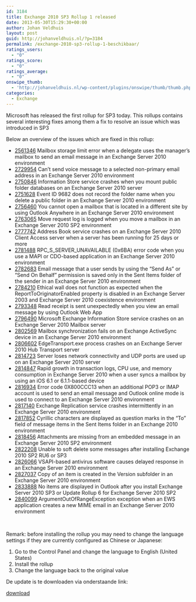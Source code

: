 ```yaml
---
id: 3184
title: Exchange 2010 SP3 Rollup 1 released
date: 2013-05-30T15:29:30+00:00
author: Johan Veldhuis
layout: post
guid: http://johanveldhuis.nl/?p=3184
permalink: /exchange-2010-sp3-rollup-1-beschikbaar/
ratings_users:
  - "0"
ratings_score:
  - "0"
ratings_average:
  - "0"
onswipe_thumb:
  - 'http://johanveldhuis.nl/wp-content/plugins/onswipe/thumb/thumb.php?src=http://johanveldhuis.nl/wp-content/plugins/sociable-zyblog-edition/images/digg.png&amp;w=600&amp;h=800&amp;zc=1&amp;q=75&amp;f=0'
categories:
  - Exchange
---
```

Microsoft has released the first rollup for SP3 today. This rollups contains several interesting fixes among them a fix to resolve an issue which was introduced in SP3

Below an overview of the issues which are fixed in this rollup:

  * <div>
      <a href="http://support.microsoft.com/kb/2561346">2561346</a> Mailbox storage limit error when a delegate uses the manager&#8217;s mailbox to send an email message in an Exchange Server 2010 environment
    </div>

  * <div>
      <a href="http://support.microsoft.com/kb/2729954">2729954</a> Can&#8217;t send voice message to a selected non-primary email address in an Exchange Server 2010 environment
    </div>

  * <div>
      <a href="http://support.microsoft.com/kb/2750846">2750846</a> Information Store service crashes when you mount public folder databases on an Exchange Server 2010 server
    </div>

  * <div>
      <a href="http://support.microsoft.com/kb/2751628">2751628</a> Event ID 9682 does not record the folder name when you delete a public folder in an Exchange Server 2010 environment
    </div>

  * <div>
      <a href="http://support.microsoft.com/kb/2756460">2756460</a> You cannot open a mailbox that is located in a different site by using Outlook Anywhere in an Exchange Server 2010 environment
    </div>

  * <div>
      <a href="http://support.microsoft.com/kb/2763065">2763065</a> Move request log is logged when you move a mailbox in an Exchange Server 2010 SP2 environment
    </div>

  * <div>
      <a href="http://support.microsoft.com/kb/2777742">2777742</a> Address Book service crashes on an Exchange Server 2010 Client Access server when a server has been running for 25 days or more
    </div>

  * <div>
      <a href="http://support.microsoft.com/kb/2781488">2781488</a> RPC_S_SERVER_UNAVAILABLE (0x6BA) error code when you use a MAPI or CDO-based application in an Exchange Server 2010 environment
    </div>

  * <div>
      <a href="http://support.microsoft.com/kb/2782683">2782683</a> Email message that a user sends by using the &#8220;Send As&#8221; or &#8220;Send On Behalf&#8221; permission is saved only in the Sent Items folder of the sender in an Exchange Server 2010 environment
    </div>

  * <div>
      <a href="http://support.microsoft.com/kb/2784210">2784210</a> Ethical wall does not function as expected when the ReportToOriginatorEnabled property is disabled in an Exchange Server 2003 and Exchange Server 2010 coexistence environment
    </div>

  * <div>
      <a href="http://support.microsoft.com/kb/2793348">2793348</a> Read receipt is sent unexpectedly when you view an email message by using Outlook Web App
    </div>

  * <div>
      <a href="http://support.microsoft.com/kb/2796490">2796490</a> Microsoft Exchange Information Store service crashes on an Exchange Server 2010 Mailbox server
    </div>

  * <div>
      <a href="http://support.microsoft.com/kb/2802569">2802569</a> Mailbox synchronization fails on an Exchange ActiveSync device in an Exchange Server 2010 environment
    </div>

  * <div>
      <a href="http://support.microsoft.com/kb/2806602">2806602</a> EdgeTransport.exe process crashes on an Exchange Server 2010 Hub Transport server
    </div>

  * <div>
      <a href="http://support.microsoft.com/kb/2814723">2814723</a> Server loses network connectivity and UDP ports are used up on an Exchange Server 2010 server
    </div>

  * <div>
      <a href="http://support.microsoft.com/kb/2814847">2814847</a> Rapid growth in transaction logs, CPU use, and memory consumption in Exchange Server 2010 when a user syncs a mailbox by using an iOS 6.1 or 6.1.1-based device
    </div>

  * <div>
      <a href="http://support.microsoft.com/kb/2816934">2816934</a> Error code 0X800CCC13 when an additional POP3 or IMAP account is used to send an email message and Outlook online mode is used to connect to an Exchange Server 2010 environment
    </div>

  * <div>
      <a href="http://support.microsoft.com/kb/2817140">2817140</a> Exchange Replication service crashes intermittently in an Exchange Server 2010 environment
    </div>

  * <div>
      <a href="http://support.microsoft.com/kb/2817852">2817852</a> Cyrillic characters are displayed as question marks in the &#8220;To&#8221; field of message items in the Sent Items folder in an Exchange 2010 environment
    </div>

  * <div>
      <a href="http://support.microsoft.com/kb/2818456">2818456</a> Attachments are missing from an embedded message in an Exchange Server 2010 SP2 environment
    </div>

  * <div>
      <a href="http://support.microsoft.com/kb/2822208">2822208</a> Unable to soft delete some messages after installing Exchange 2010 SP2 RU6 or SP3
    </div>

  * <div>
      <a href="http://support.microsoft.com/kb/2826066">2826066</a> VSAPI-based antivirus software causes delayed response in an Exchange Server 2010 environment
    </div>

  * <div>
      <a href="http://support.microsoft.com/kb/2827037">2827037</a> Copy of an item is created in the Version subfolder in an Exchange Server 2010 environment
    </div>

  * <div>
      <a href="http://support.microsoft.com/kb/2833888">2833888</a> No items are displayed in Outlook after you install Exchange Server 2010 SP3 or Update Rollup 6 for Exchange Server 2010 SP2
    </div>

  * <div>
      <a href="http://support.microsoft.com/kb/2840099">2840099</a> ArgumentOutOfRangeException exception when an EWS application creates a new MIME email in an Exchange Server 2010 environment
    </div>

&nbsp;

Remark: before installing the rollup you may need to change the language settings if they are currently configured as Chinese or Japanese:

  1. Go to the Control Panel and change the language to English (United States)
  2. Install the rollup
  3. Change the language back to the original value

De update is te downloaden via onderstaande link:

[download](http://support.microsoft.com/kb/2803727)